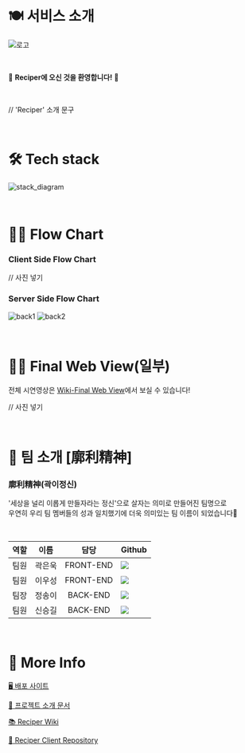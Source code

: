 # 🍽 서비스 소개

![로고](https://user-images.githubusercontent.com/77570843/120951605-31cc1180-c784-11eb-92aa-5f1d297a3df1.png)

<br/>

🎉 **Reciper에 오신 것을 환영합니다!** 🎉

<br/>

// 'Reciper' 소개 문구

<br/>

# 🛠 Tech stack

![stack_diagram](https://user-images.githubusercontent.com/77570843/120578890-7fcdd600-c461-11eb-9134-44ce31db21a3.png)

<br/>

# 🏃‍♂️ Flow Chart

### Client Side Flow Chart

// 사진 넣기

### Server Side Flow Chart

![back1](https://user-images.githubusercontent.com/77570843/120968408-cc881880-c7a3-11eb-9bc5-c29f3db5da2b.png)
![back2](https://user-images.githubusercontent.com/77570843/120967587-9eee9f80-c7a2-11eb-8577-263c371238c7.png)

<br/>

# 🧑‍💻 Final Web View(일부)

전체 시연영상은 [Wiki-Final Web View](https://github.com/codestates/Reciper-client/wiki/Final-Web-View)에서 보실 수 있습니다!

// 사진 넣기

<br/>

# 🌟 팀 소개 [廓利精神]

### 廓利精神(곽이정신)

'세상을 널리 이롭게 만들자라는 정신'으로 살자는 의미로 만들어진 팀명으로  
우연히 우리 팀 멤버들의 성과 일치했기에 더욱 의미있는 팀 이름이 되었습니다🤗

<br/>

| 역할 |  이름  |   담당    | Github                                                                                                                                                                      |
| :--: | :----: | :-------: | :-------------------------------------------------------------------------------------------------------------------------------------------------------------------------- |
| 팀원 | 곽은욱 | FRONT-END | <a href="https://github.com/Woogie-94" target="_blank"><img src="https://img.shields.io/badge/Woogie_94-5294E2?style=for-the-badge&logo=GitHub&logoColor=white"/></a>       |
| 팀원 | 이우성 | FRONT-END | <a href="https://github.com/useonglee" target="_blank"><img src="https://img.shields.io/badge/useonglee-5294E2?style=for-the-badge&logo=GitHub&logoColor=white"/></a>       |
| 팀장 | 정송이 | BACK-END  | <a href="https://github.com/lovelysi0113" target="_blank"><img src="https://img.shields.io/badge/lovelysi0113-5294E2?style=for-the-badge&logo=GitHub&logoColor=white"/></a> |
| 팀원 | 신승길 | BACK-END  | <a href="https://github.com/gatsukichi" target="_blank"><img src="https://img.shields.io/badge/gatsukichi-5294E2?style=for-the-badge&logo=GitHub&logoColor=white"/></a>     |

<br/>

# 🌸 More Info

[🖥 배포 사이트](https://reciper.me)

[🌿 프로젝트 소개 문서](https://www.notion.so/1-Reciper-de93f39a78844d7cb9af57c041ccfa27)

[📚 Reciper Wiki](https://github.com/codestates/Reciper-client/wiki)

[🔐 Reciper Client Repository](https://github.com/codestates/Reciper-client)
